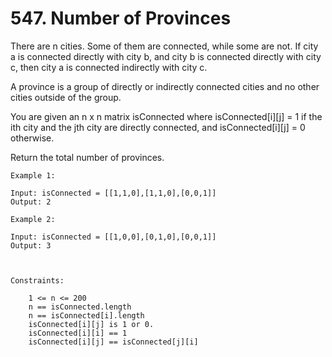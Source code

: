 # 547. Number of Provinces

There are n cities. Some of them are connected, while some are not. If city a is connected directly with city b, and city b is connected directly with city c, then city a is connected indirectly with city c.

A province is a group of directly or indirectly connected cities and no other cities outside of the group.

You are given an n x n matrix isConnected where isConnected[i][j] = 1 if the ith city and the jth city are directly connected, and isConnected[i][j] = 0 otherwise.

Return the total number of provinces.

```text
Example 1:

Input: isConnected = [[1,1,0],[1,1,0],[0,0,1]]
Output: 2

Example 2:

Input: isConnected = [[1,0,0],[0,1,0],[0,0,1]]
Output: 3

 

Constraints:

    1 <= n <= 200
    n == isConnected.length
    n == isConnected[i].length
    isConnected[i][j] is 1 or 0.
    isConnected[i][i] == 1
    isConnected[i][j] == isConnected[j][i]
```